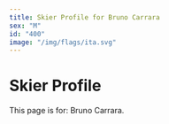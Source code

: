 ```yaml
---
title: Skier Profile for Bruno Carrara
sex: "M"
id: "400"
image: "/img/flags/ita.svg" 
---
```


# Skier Profile

This page is for: Bruno Carrara.
    